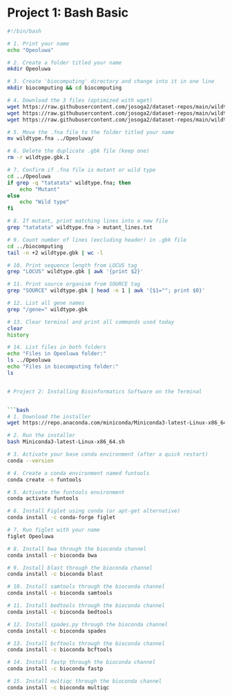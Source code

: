 # Project 1: Bash Basic

```bash
#!/bin/bash

# 1. Print your name
echo "Opeoluwa"

# 2. Create a folder titled your name
mkdir Opeoluwa

# 3. Create 'biocomputing' directory and change into it in one line
mkdir biocomputing && cd biocomputing

# 4. Download the 3 files (optimized with wget)
wget https://raw.githubusercontent.com/josoga2/dataset-repos/main/wildtype.fna 
wget https://raw.githubusercontent.com/josoga2/dataset-repos/main/wildtype.gbk 
wget https://raw.githubusercontent.com/josoga2/dataset-repos/main/wildtype.gbk 

# 5. Move the .fna file to the folder titled your name
mv wildtype.fna ../Opeoluwa/

# 6. Delete the duplicate .gbk file (keep one)
rm -r wildtype.gbk.1  

# 7. Confirm if .fna file is mutant or wild type
cd ../Opeoluwa
if grep -q "tatatata" wildtype.fna; then
    echo "Mutant"
else
    echo "Wild type"
fi

# 8. If mutant, print matching lines into a new file
grep "tatatata" wildtype.fna > mutant_lines.txt

# 9. Count number of lines (excluding header) in .gbk file
cd ../biocomputing
tail -n +2 wildtype.gbk | wc -l

# 10. Print sequence length from LOCUS tag
grep "LOCUS" wildtype.gbk | awk '{print $2}'

# 11. Print source organism from SOURCE tag
grep "SOURCE" wildtype.gbk | head -n 1 | awk '{$1=""; print $0}'

# 12. List all gene names
grep "/gene=" wildtype.gbk

# 13. Clear terminal and print all commands used today
clear
history

# 14. List files in both folders
echo "Files in Opeoluwa folder:"
ls ../Opeoluwa
echo "Files in biocomputing folder:"
ls


# Project 2: Installing Bioinformatics Software on the Terminal


```bash
# 1. Download the installer
wget https://repo.anaconda.com/miniconda/Miniconda3-latest-Linux-x86_64.sh 

# 2. Run the installer
bash Miniconda3-latest-Linux-x86_64.sh 

# 3. Activate your base conda environment (after a quick restart)
conda --version

# 4. Create a conda environment named funtools
conda create -n funtools

# 5. Activate the funtools environment
conda activate funtools

# 6. Install Figlet using conda (or apt-get alternative)
conda install -c conda-forge figlet

# 7. Run figlet with your name
figlet Opeoluwa

# 8. Install bwa through the bioconda channel
conda install -c bioconda bwa

# 9. Install blast through the bioconda channel
conda install -c bioconda blast

# 10. Install samtools through the bioconda channel
conda install -c bioconda samtools

# 11. Install bedtools through the bioconda channel
conda install -c bioconda bedtools

# 12. Install spades.py through the bioconda channel
conda install -c bioconda spades

# 13. Install bcftools through the bioconda channel
conda install -c bioconda bcftools

# 14. Install fastp through the bioconda channel
conda install -c bioconda fastp

# 15. Install multiqc through the bioconda channel
conda install -c bioconda multiqc


